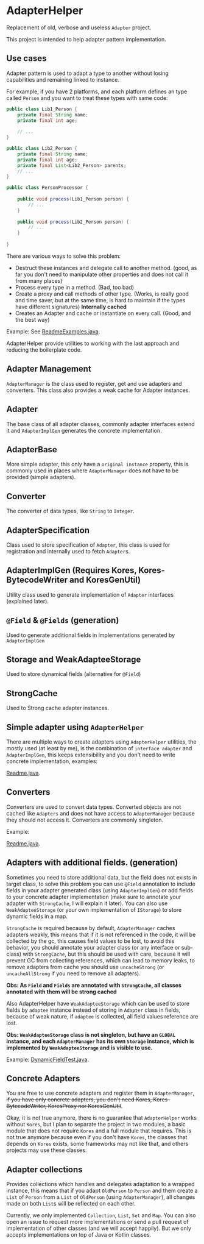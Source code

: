 # AdapterHelper

Replacement of old, verbose and useless `Adapter` project.

This project is intended to help adapter pattern implementation.

## Use cases

Adapter pattern is used to adapt a type to another without losing capabilities and remaining linked to instance.

For example, if you have 2 platforms, and each platform defines an type called `Person` and you want to treat these types with same code:

```java
public class Lib1_Person {
    private final String name;
    private final int age;
    
    // ...
}

public class Lib2_Person {
    private final String name;
    private final int age;
    private final List<Lib2_Person> parents;
    // ...
}

public class PersonProcessor {
    
    public void process(Lib1_Person person) {
        // ...
    }
    
    public void process(Lib2_Person person) {
        // ...
    }
    
}
```

There are various ways to solve this problem:
 
- Destruct these instances and delegate call to another method. (good, as far you don't need to manipulate other properties and does not call it from many places)
- Process every type in a method. (Bad, too bad)
- Create a proxy and call methods of other type. (Works, is really good and time saver, but at the same time, is hard to maintain if the types have different signatures) **Internally cached**
- Creates an Adapter and cache or instantiate on every call. (Good, and the best way)

Example: See [ReadmeExamples.java](https://github.com/JonathanxD/AdapterHelper/tree/master/src/test/java/com/github/jonathanxd/adapterhelper/test/ReadmeExamples.java).

AdapterHelper provide utilities to working with the last approach and reducing the boilerplate code.

## Adapter Management

`AdapterManager` is the class used to register, get and use adapters and converters. This class also provides a weak cache for Adapter instances.

## Adapter

The base class of all adapter classes, commonly adapter interfaces extend it and `AdapterImplGen` generates the concrete implementation.

## AdapterBase

More simple adapter, this only have a `original instance` property, this is commonly used in places where `AdapterManager` does not have to be provided (simple adapters).

## Converter

The converter of data types, like `String` to `Integer`.

## AdapterSpecification

Class used to store specification of `Adapter`, this class is used for registration and internally used to fetch `Adapter`s.

## AdapterImplGen (Requires Kores, Kores-BytecodeWriter and KoresGenUtil)

Utility class used to generate implementation of `Adapter` interfaces (explained later).

## `@Field` & `@Fields` (generation)

Used to generate additional fields in implementations generated by `AdapterImplGen`

## Storage and WeakAdapteeStorage

Used to store dynamical fields (alternative for `@Field`)

## StrongCache

Used to Strong cache adapter instances.

## Simple adapter using `AdapterHelper`

There are multiple ways to create adapters using `AdapterHelper` utilities, the mostly used (at least by me), is the combination of `interface adapter` and `AdapterImplGen`, this keeps extensibility and you don't need to write concrete implementation, examples:

[Readme.java](https://github.com/JonathanxD/AdapterHelper/tree/master/src/test/java/com/github/jonathanxd/adapterhelper/test/Readme.java).

## Converters

Converters are used to convert data types. Converted objects are not cached like `Adapters` and does not have access to `AdapterManager` because they should not access it. Converters are commonly singleton.

Example:

[Readme.java](https://github.com/JonathanxD/AdapterHelper/tree/master/src/test/java/com/github/jonathanxd/adapterhelper/test/Readme.java).

## Adapters with additional fields. (generation)

Sometimes you need to store additional data, but the field does not exists in target class, to solve this problem you can use `@Field` annotation to include fields in your adapter generated class (using `AdapterImplGen`) or add fields to your concrete adapter implementation (make sure to annotate your adapter with `StrongCache`, I will explain it later). You can also use `WeakAdapteeStorage` (or your own implementation of `IStorage`) to store dynamic fields in a map.

`StrongCache` is required because by default, `AdapterManager` caches adapters weakly, this means that if it is not referenced in the code, it will be collected by the gc, this causes field values to be lost, to avoid this behavior, you should annotate your adapter class (or any interface or sub-class) with `StrongCache`, but this should be used with care, because it will prevent GC from collecting references, which can lead to memory leaks, to remove adapters from cache you should use `uncacheStrong` (or `uncacheAllStrong` if you need to remove all adapters).

**Obs: As `Field` and `Fields` are annotated with `StrongCache`, all classes annotated with them will be strong cached**

Also AdapterHelper have `WeakAdapteeStorage` which can be used to store fields by `adaptee` instance instead of storing in `Adapter` class in fields, because of weak nature, if `adaptee` is collected, all field values reference are lost.

**Obs: `WeakAdapteeStorage` class is not singleton, but have an `GLOBAL` instance, and each `AdapterManager` has its own `Storage` instance, which is implemented by `WeakAdapteeStorage` and is visible to use.**

Example:
[DynamicFieldTest.java](https://github.com/JonathanxD/AdapterHelper/tree/master/src/test/java/com/github/jonathanxd/adapterhelper/test/DynamicFieldTest.java).

## Concrete Adapters

You are free to use concrete adapters and register them in `AdapterManager`, ~~if you have only concrete adapters, you don't need Kores, Kores-BytecodeWriter, KoresProxy nor KoresGenUtil~~.

Okay, it is not true anymore, there is no guarantee that `AdapterHelper` works without `Kores`, but I plan to separate the project in two modules, a basic module that does not require `Kores` and a full module that requires. This is not true anymore because even if you don't have `Kores`, the classes that depends on `Kores` exists, some frameworks may not like that, and others projects may use these classes. 

## Adapter collections

Provides collections which handles and delegates adaptation to a wrapped instance, this means that if you adapt `OldPerson` to `Person` and them create a `List` of `Person` from a `List` of `OldPerson` (using `AdapterManager`), all changes made on both `List`s will be reflected on each other.

Currently, we only implemented `Collection`, `List`, `Set` and `Map`. You can also open an issue to request more implementations or send a pull request of implementation of other classes (and we will accept happily).  But we only accepts implementations on top of Java or Kotlin classes.

